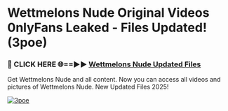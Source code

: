 # Wettmelons Nude Original Videos 0nlyFans Leaked - Files Updated! (3poe)

<h3>🔴 CLICK HERE 🌐==►► <a href="https://tinyurl.com/yc6ubb5a" rel="nofollow">Wettmelons Nude Updated Files</a></h3>

Get Wettmelons Nude and all content. Now you can access all videos and pictures of Wettmelons Nude. New Updated Files 2025!

[![3poe](https://i.imgur.com/7eu0CRL.gif)](https://tinyurl.com/yc6ubb5a)
